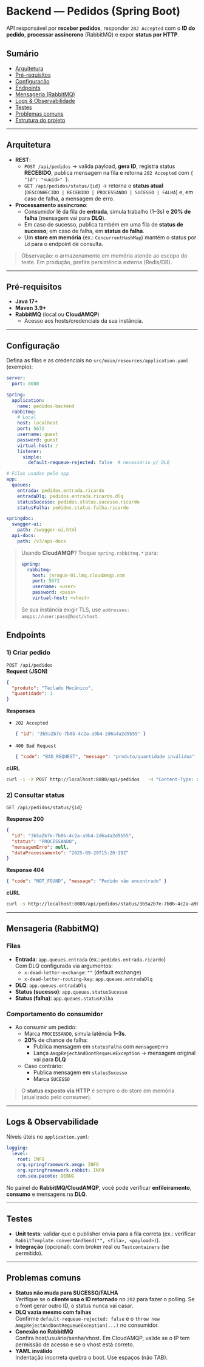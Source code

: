 # Backend — Pedidos (Spring Boot)

API responsável por **receber pedidos**, responder `202 Accepted` com o **ID do pedido**, **processar assíncrono** (RabbitMQ) e expor **status por HTTP**.

## Sumário
- [Arquitetura](#arquitetura)
- [Pré-requisitos](#pré-requisitos)
- [Configuração](#configuração)
- [Endpoints](#endpoints)
- [Mensageria (RabbitMQ)](#mensageria-rabbitmq)
- [Logs & Observabilidade](#logs--observabilidade)
- [Testes](#testes)
- [Problemas comuns](#problemas-comuns)
- [Estrutura do projeto](#estrutura-do-projeto)

---

## Arquitetura
- **REST**:
  - `POST /api/pedidos` → valida payload, **gera ID**, registra status **RECEBIDO**, publica mensagem na fila e retorna `202 Accepted` com `{ "id": "<uuid>" }`.
  - `GET /api/pedidos/status/{id}` → retorna o **status atual** (`DESCONHECIDO | RECEBIDO | PROCESSANDO | SUCESSO | FALHA`) e, em caso de falha, a mensagem de erro.
- **Processamento assíncrono**:
  - Consumidor lê da fila de **entrada**, simula trabalho (1–3s) e **20% de falha** (mensagem vai para **DLQ**).
  - Em caso de sucesso, publica também em uma fila de **status de sucesso**; em caso de falha, em **status de falha**.
  - Um **store em memória** (ex.: `ConcurrentHashMap`) mantém o status por `id` para o endpoint de consulta.

> Observação: o armazenamento em memória atende ao escopo do teste. Em produção, prefira persistência externa (Redis/DB).

---

## Pré-requisitos
- **Java 17+**
- **Maven 3.9+**
- **RabbitMQ** (local ou **CloudAMQP**)
  - Acesso aos hosts/credenciais da sua instância.

---

## Configuração
Defina as filas e as credenciais no `src/main/resources/application.yaml` (exemplo):

```yaml
server:
  port: 8080

spring:
  application:
    name: pedidos-backend
  rabbitmq:
    # Local
    host: localhost
    port: 5672
    username: guest
    password: guest
    virtual-host: /
    listener:
      simple:
        default-requeue-rejected: false  # necessário p/ DLQ

# Filas usadas pelo app
app:
  queues:
    entrada: pedidos.entrada.ricardo
    entradaDlq: pedidos.entrada.ricardo.dlq
    statusSucesso: pedidos.status.sucesso.ricardo
    statusFalha: pedidos.status.falha.ricardo

springdoc:
  swagger-ui:
    path: /swagger-ui.html
  api-docs:
    path: /v3/api-docs
```

> Usando **CloudAMQP**? Troque `spring.rabbitmq.*` para:
> ```yaml
> spring:
>   rabbitmq:
>     host: jaragua-01.lmq.cloudamqp.com
>     port: 5672
>     username: <user>
>     password: <pass>
>     virtual-host: <vhost>
> ```
> Se sua instância exigir TLS, use `addresses: amqps://user:pass@host/vhost`.

## Endpoints

### 1) Criar pedido
`POST /api/pedidos`  
**Request (JSON)**
```json
{
  "produto": "Teclado Mecânico",
  "quantidade": 1
}
```

**Responses**
- `202 Accepted`
  ```json
  { "id": "3b5a2b7e-7b0b-4c2a-a9b4-2d6a4a2d9b55" }
  ```
- `400 Bad Request`
  ```json
  { "code": "BAD_REQUEST", "message": "produto/quantidade inválidos" }
  ```

**cURL**
```bash
curl -i -X POST http://localhost:8080/api/pedidos   -H "Content-Type: application/json"   -d '{"produto":"Teclado Mecânico","quantidade":1}'
```

### 2) Consultar status
`GET /api/pedidos/status/{id}`

**Response 200**
```json
{
  "id": "3b5a2b7e-7b0b-4c2a-a9b4-2d6a4a2d9b55",
  "status": "PROCESSANDO",
  "mensagemErro": null,
  "dataProcessamento": "2025-09-29T15:20:19Z"
}
```

**Response 404**
```json
{ "code": "NOT_FOUND", "message": "Pedido não encontrado" }
```

**cURL**
```bash
curl -s http://localhost:8080/api/pedidos/status/3b5a2b7e-7b0b-4c2a-a9b4-2d6a4a2d9b55 | jq .
```

---

## Mensageria (RabbitMQ)

### Filas
- **Entrada**: `app.queues.entrada` (ex.: `pedidos.entrada.ricardo`)  
  Com DLQ configurada via argumentos:
  - `x-dead-letter-exchange`: `""` (default exchange)
  - `x-dead-letter-routing-key`: `app.queues.entradaDlq`
- **DLQ**: `app.queues.entradaDlq`
- **Status (sucesso)**: `app.queues.statusSucesso`
- **Status (falha)**: `app.queues.statusFalha`

### Comportamento do consumidor
- Ao consumir um pedido:
  - Marca `PROCESSANDO`, simula latência **1–3s**.
  - **20%** de chance de falha:
    - Publica mensagem em `statusFalha` com `mensagemErro`
    - Lança `AmqpRejectAndDontRequeueException` → mensagem original vai para **DLQ**
  - Caso contrário:
    - Publica mensagem em `statusSucesso`
    - Marca `SUCESSO`

> O **status exposto via HTTP** é sempre o do store em memória (atualizado pelo consumer).

---

## Logs & Observabilidade
Níveis úteis no `application.yaml`:
```yaml
logging:
  level:
    root: INFO
    org.springframework.amqp: INFO
    org.springframework.rabbit: INFO
    com.seu.pacote: DEBUG
```
No painel do **RabbitMQ/CloudAMQP**, você pode verificar **enfileiramento**, **consumo** e mensagens na **DLQ**.

---

## Testes
- **Unit tests**: validar que o publisher envia para a fila correta (ex.: verificar `RabbitTemplate.convertAndSend("", <fila>, <payload>)`).
- **Integração** (opcional): com broker real ou `Testcontainers` (se permitido).

---

## Problemas comuns
- **Status não muda para SUCESSO/FALHA**  
  Verifique se o **cliente usa o ID retornado** no `202` para fazer o polling. Se o front gerar outro ID, o status nunca vai casar.
- **DLQ vazia mesmo com falhas**  
  Confirme `default-requeue-rejected: false` e o `throw new AmqpRejectAndDontRequeueException(...)` no consumidor.
- **Conexão no RabbitMQ**  
  Confira host/usuário/senha/vhost. Em CloudAMQP, valide se o IP tem permissão de acesso e se o vhost está correto.
- **YAML inválido**  
  Indentação incorreta quebra o boot. Use espaços (não TAB).

